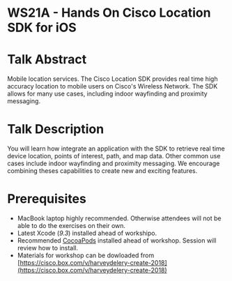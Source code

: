# WS21A - Hands On Cisco Location SDK for iOS 


# Talk Abstract
Mobile location services. The Cisco Location SDK provides real time high accuracy location to mobile users on Cisco's Wireless Network. 
The SDK allows for many use cases, including indoor wayfinding and proximity messaging.

# Talk Description
You will learn how integrate an application with the SDK to retrieve real time device location, points of interest, path, and map data.
Other common use cases include indoor wayfinding and proximity messaging. We encourage combining theses capabilities to create new and exciting features.

# Prerequisites

* MacBook laptop highly recommended. Otherwise attendees will not be able to do the exercises on their own.
* Latest Xcode (_9.3_) installed ahead of workshipo.
* Recommended [CocoaPods](https://cocoapods.org/) installed ahead of workshop. Session will review how to install.
* Materials for workshop can be dowloaded from [https://cisco.box.com/v/harveydelery-create-2018](https://cisco.box.com/v/harveydelery-create-2018)
